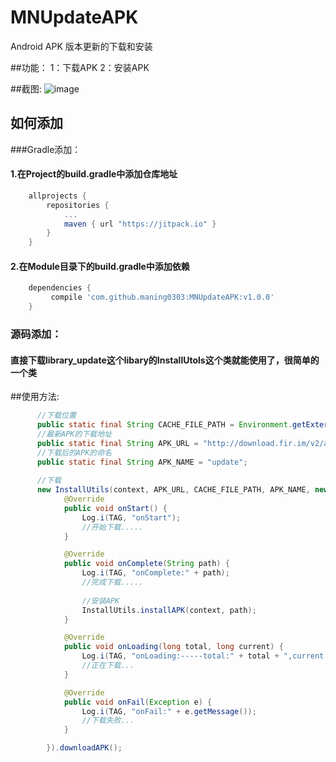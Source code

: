 # MNUpdateAPK
Android APK 版本更新的下载和安装

##功能：
    1：下载APK
    2：安装APK
    
##截图:
![image](https://github.com/maning0303/MNUpdateAPK/blob/master/screenshots/001.gif)


## 如何添加
###Gradle添加：
#### 1.在Project的build.gradle中添加仓库地址

``` gradle
	allprojects {
		repositories {
			...
			maven { url "https://jitpack.io" }
		}
	}
```

#### 2.在Module目录下的build.gradle中添加依赖
``` gradle
	dependencies {
	     compile 'com.github.maning0303:MNUpdateAPK:v1.0.0'
	}
```

### 源码添加：
#### 直接下载library_update这个libary的InstallUtols这个类就能使用了，很简单的一个类

##使用方法:  
    
``` java
      //下载位置
      public static final String CACHE_FILE_PATH = Environment.getExternalStorageDirectory().getAbsolutePath() + File.separator + "MNUpdateAPK";
      //最新APK的下载地址
      public static final String APK_URL = "http://download.fir.im/v2/app/install/56dd4bb7e75e2d27f2000046?download_token=e415c0fd1ac3b7abcb65ebc6603c59d9";
      //下载后的APK的命名
      public static final String APK_NAME = "update";
      
      //下载
      new InstallUtils(context, APK_URL, CACHE_FILE_PATH, APK_NAME, new InstallUtils.DownloadCallBack() {
            @Override
            public void onStart() {
                Log.i(TAG, "onStart");
                //开始下载.....
            }

            @Override
            public void onComplete(String path) {
                Log.i(TAG, "onComplete:" + path);
                //完成下载.....
                
                //安装APK
                InstallUtils.installAPK(context, path);
            }

            @Override
            public void onLoading(long total, long current) {
                Log.i(TAG, "onLoading:-----total:" + total + ",current:" + current);
                //正在下载...
            }

            @Override
            public void onFail(Exception e) {
                Log.i(TAG, "onFail:" + e.getMessage());
                //下载失败...
            }

        }).downloadAPK();
      
``` 
